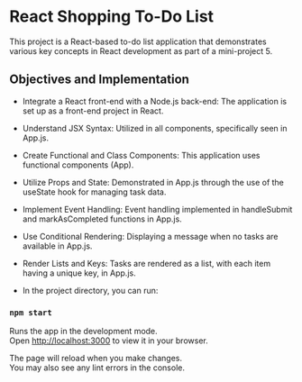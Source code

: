 # React Shopping To-Do List 

This project is a React-based to-do list application that demonstrates various key concepts in React development as part of a mini-project 5.

## Objectives and Implementation
- Integrate a React front-end with a Node.js back-end: The application is set up as a front-end project in React. 

- Understand JSX Syntax: Utilized in all components, specifically seen in App.js.

- Create Functional and Class Components: This application uses functional components (App).

- Utilize Props and State: Demonstrated in App.js through the use of the useState hook for managing task data.

- Implement Event Handling: Event handling implemented in handleSubmit and markAsCompleted functions in App.js.

- Use Conditional Rendering: Displaying a message when no tasks are available in App.js.

- Render Lists and Keys: Tasks are rendered as a list, with each item having a unique key, in App.js.

- In the project directory, you can run:

### `npm start`

Runs the app in the development mode.\
Open [http://localhost:3000](http://localhost:3000) to view it in your browser.

The page will reload when you make changes.\
You may also see any lint errors in the console.

